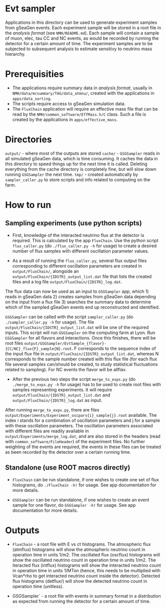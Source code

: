 Evt sampler
==============

Applications in this directory can be used to generate experiment samples from gSeaGen events. Each experiment sample will be stored in a root file in the *analysis format* (see `NMH/README.md`). Each sample will contain a sample of muon, elec, tau CC and NC events, as would be recorded by running the detector for a certain amount of time. The experiment samples are to be subjected to subsequent analysis to estimate sensitivy to neutrino mass hierarchy.

Prerequisities
==============
* The applications require summary data in *analysis format*, usually in `NMH/data/mcsummary/TAG/data_atmnu/`, created with the applications in `apps/data_sorting`.
* The scripts require access to gSeaGen simulation data.
* The `FluxChain` application will require an effective mass file that can be read by the `NMH/common_software/EffMass.h/C` class. Such a file is created by the applications in `apps/effective_mass`.

Directories
===========
`output/` - where most of the outputs are stored
`cache/`  - `GSGSampler` reads in all simulated gSeaGen data, which is time consuming. It caches the data in this directory to speed things up for the next time it is called. Deleting everything from the cache directory is completely fine, but will slow down running `GSGSampler` the next time.
`tmp/`    - created automatically by `sampler_caller.py` to store scripts and info related to computing on the farm.

How to run
==========

Sampling experiments (use python scripts)
-----------------------------------------
* First, knowledge of the interacted neutrino flux at the detector is required. This is calculated by the app `FluxChain`. Use the python script `flux_caller.py` (do `./flux_caller.py -h` for usage) to create a desired number of flux samples with different oscillation parameter values.

* As a result of running the `flux_caller.py`, several flux output files corresponding to different oscillation parameters are created in `output/FluxChain/`, alongside an `output/FluxChain/{IDSTR}_output_list.dat` file that lists the created files and a log file `output/FluxChain/{IDSTR}_log.dat`. 

The flux data can now be used as an input to `GSGSampler` app, which 1) reads in gSeaGen data 2) creates samples from gSeaGen data depending on the input from a flux file 3) searches the summary data to determine which of the sampled gSeaGen events end up reconstructed and identified.

`GSGSampler` can be called with the script `sampler_caller.py` (do `./sampler_caller.py -h` for usage). The file `output/FluxChain/{IDSTR}_output_list.dat` will be one of the required inputs. This script will run `GSGSampler` on the computing farm at Lyon. Run `GSGSampler` for all flavors and interactions. Once this finishes, there will be root files `output/GSGSampler/EvtSample_{flavor}-{CC/NC}_flux{F}_sample{N}.root`. F corresponds to the sequence index of the input flux file in `output/FluxChain/{IDSTR}_output_list.dat`, whereas N corresponds to the sample number created with this flux file (for each flux file several samples can/should be created, to study statistical fluctuations related to sampling). For NC events the flavor will be allflav.

* After the previous two steps the script `merge_to_exps.py` (do `./merge_to_exps.py -h` for usage) has to be used to create root files with samples representing experiments. It will require `output/FluxChain/{IDSTR}_output_list.dat` and `output/FluxChain/{IDSTR}_log.dat` as input.

After running `merge_to_exps.py`, there are files `output/Experiments/Experiment_oscpars{i}_sample{j}.root` available. The index i stands for a combination of oscillation parameters and j for a sample with these oscillation parameters. The oscillation parameters associated with different files are readily available in `output/Experiments/merge_log.dat`, and are also stored in the headers (read with `common_software/FileHeader`) of the experiment files. No further weighting of the events are required, the events in these files can be treated as been recorded by the detector over a certain running time.

Standalone (use ROOT macros directly)
-------------------------------------
* `FluxChain` can be run standalone, if one wishes to create one set of flux histograms, do `./FluxChain -h!` for usage. See app documentation for more details.

* `GSGSampler` can be run standalone, if one wishes to create an event sample for one flavor, do `GSGSampler -h!` for usage. See app documentation for more details.

Outputs
==========

* `FluxChain` - a root file with E vs ct histograms. The atmospheric flux (atmflux) histograms will show the atmospheric neutrino count in operation time in units 1/m2. The oscillated flux (oscflux) histograms will show the oscillated neutrino count in operation time in units 1/m2. The iteracted flux (intflux) histograms will show the interacted neutrino count in operation time in units 1/MTon (hence, this needs to be multiplied with Vcan*rho to get interacted neutrino count inside the detector). Detected flux histograms (detflux/) will show the detected neutrino count in operation time (unitless).

* GSGSampler` - a root file with events in summary format in a distribution as expected from running the detector for a certain amount of time.
